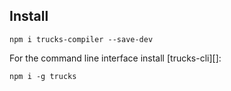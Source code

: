 ## Install

```
npm i trucks-compiler --save-dev
```

For the command line interface install [trucks-cli][]:

```
npm i -g trucks
```
